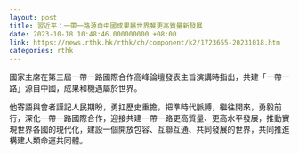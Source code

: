```yaml
---
layout: post
title: 習近平：一帶一路源自中國成果屬世界冀更高質量新發展
date: 2023-10-18 10:48:46.000000000 +08:00
link: https://news.rthk.hk/rthk/ch/component/k2/1723655-20231018.htm
categories: rthk
---
```


國家主席在第三屆一帶一路國際合作高峰論壇發表主旨演講時指出，共建「一帶一路」源自中國，成果和機遇屬於世界。

他寄語與會者謹記人民期盼，勇扛歷史重擔，把準時代脈膊，繼往開來，勇毅前行，深化一帶一路國際合作，迎接共建一帶一路更高質量、更高水平發展，推動實現世界各國的現代化，建設一個開放包容、互聯互通、共同發展的世界，共同推進構建人類命運共同體。
